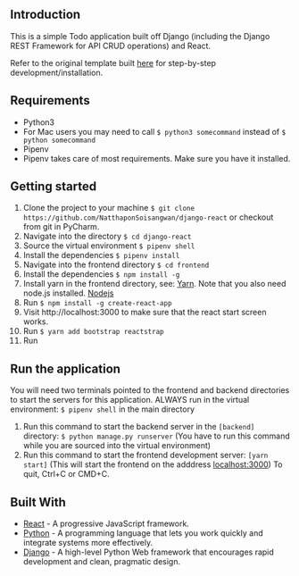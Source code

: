 ## Introduction

This is a simple Todo application built off Django (including the Django REST Framework for API CRUD operations) and React.

Refer to the original template built [here](https://scotch.io/tutorials/build-a-to-do-application-using-django-and-react) for step-by-step development/installation.

## Requirements
* Python3
* For Mac users you may need to call ```$ python3 somecommand``` instead of ```$ python somecommand```
* Pipenv
* Pipenv takes care of most requirements. Make sure you have it installed.

## Getting started
1. Clone the project to your machine ```$ git clone https://github.com/NatthaponSoisangwan/django-react``` or checkout from git in PyCharm.
2. Navigate into the directory ```$ cd django-react```
3. Source the virtual environment ```$ pipenv shell```
4. Install the dependencies ```$ pipenv install```
5. Navigate into the frontend directory ```$ cd frontend```
5. Install the dependencies ```$ npm install -g```
6. Install yarn in the frontend directory, see: [Yarn](https://yarnpkg.com/lang/en/docs/install/). Note that you also need node.js installed. [Nodejs](https://nodejs.org/en/)
7. Run ```$ npm install -g create-react-app```
8. Visit http://localhost:3000 to make sure that the react start screen works.
9. Run ```$ yarn add bootstrap reactstrap```
10. Run 


## Run the application
You will need two terminals pointed to the frontend and backend directories to start the servers for this application.
ALWAYS run in the virtual environment: ```$ pipenv shell``` in the main directory

1. Run this command to start the backend server in the ```[backend]``` directory: ```$ python manage.py runserver``` (You have to run this command while you are sourced into the virtual environment)
2. Run this command to start the frontend development server: ```[yarn start]``` (This will start the frontend on the adddress [localhost:3000](http://localhost:3000)) To quit, Ctrl+C or CMD+C.

## Built With

* [React](https://reactjs.org) - A progressive JavaScript framework.
* [Python](https://www.python.org/) - A programming language that lets you work quickly and integrate systems more effectively.
* [Django](http://djangoproject.org/) - A high-level Python Web framework that encourages rapid development and clean, pragmatic design.